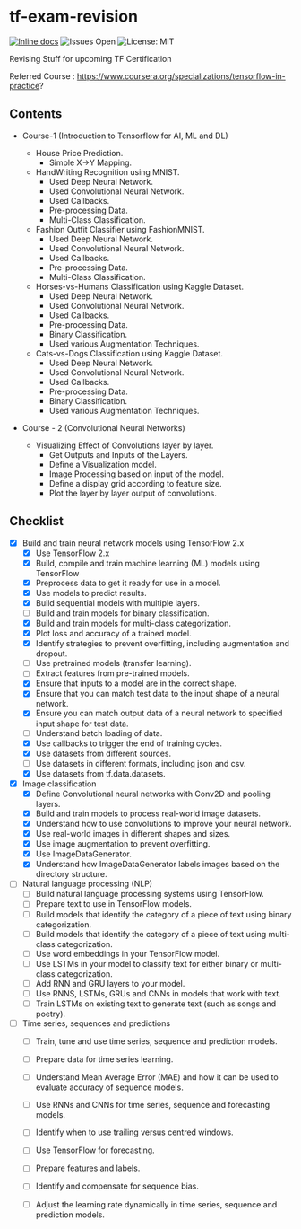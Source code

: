 # tf-exam-revision
[![Inline docs](http://inch-ci.org/github/kairavkkp/tf-exam-revision.svg?branch=master)](http://inch-ci.org/github/kairav/tf-exam-revision)
![Issues Open](https://img.shields.io/github/issues/kairavkkp/tf-exam-revision)
![License: MIT](https://img.shields.io/badge/License-MIT-blue.svg)

Revising Stuff for upcoming TF Certification

Referred Course : https://www.coursera.org/specializations/tensorflow-in-practice?

## Contents
- Course-1 (Introduction to Tensorflow for AI, ML and DL)
    - House Price Prediction.
        - Simple X->Y Mapping.
    - HandWriting Recognition using MNIST.
        - Used Deep Neural Network.
        - Used Convolutional Neural Network.
        - Used Callbacks.
        - Pre-processing Data.
        - Multi-Class Classification.
    - Fashion Outfit Classifier using FashionMNIST.
        - Used Deep Neural Network.
        - Used Convolutional Neural Network.
        - Used Callbacks.
        - Pre-processing Data.
        - Multi-Class Classification.
    - Horses-vs-Humans Classification using Kaggle Dataset.
        - Used Deep Neural Network.
        - Used Convolutional Neural Network.
        - Used Callbacks.
        - Pre-processing Data.
        - Binary Classification.
        - Used various Augmentation Techniques.
    - Cats-vs-Dogs Classification using Kaggle Dataset.
        - Used Deep Neural Network.
        - Used Convolutional Neural Network.
        - Used Callbacks.
        - Pre-processing Data.
        - Binary Classification.
        - Used various Augmentation Techniques.

- Course - 2 (Convolutional Neural Networks)
    - Visualizing Effect of Convolutions layer by layer.
        - Get Outputs and Inputs of the Layers.
        - Define a Visualization model.
        - Image Processing based on input of the model.
        - Define a display grid according to feature size.
        - Plot the layer by layer output of convolutions.

## Checklist

- [x] Build and train neural network models using TensorFlow 2.x
    - [x]  Use TensorFlow 2.x
    - [x]  Build, compile and train machine learning (ML) models using TensorFlow
    - [x] Preprocess data to get it ready for use in a model.
    - [x] Use models to predict results.
    - [x] Build sequential models with multiple layers.
    - [ ] Build and train models for binary classification.
    - [x] Build and train models for multi-class categorization.
    - [x] Plot loss and accuracy of a trained model.
    - [x] Identify strategies to prevent overfitting, including augmentation and dropout.
    - [ ] Use pretrained models (transfer learning).
    - [ ] Extract features from pre-trained models.
    - [x] Ensure that inputs to a model are in the correct shape.
    - [x] Ensure that you can match test data to the input shape of a neural network.
    - [x] Ensure you can match output data of a neural network to specified input shape for test data.
    - [ ] Understand batch loading of data.
    - [x] Use callbacks to trigger the end of training cycles.
    - [x] Use datasets from different sources.
    - [ ] Use datasets in different formats, including json and csv.
    - [x] Use datasets from tf.data.datasets.
- [x] Image classification
    - [x] Define Convolutional neural networks with Conv2D and pooling layers.
    - [x] Build and train models to process real-world image datasets.
    - [x] Understand how to use convolutions to improve your neural network.
    - [x] Use real-world images in different shapes and sizes.
    - [x] Use image augmentation to prevent overfitting.
    - [x] Use ImageDataGenerator.
    - [x] Understand how ImageDataGenerator labels images based on the directory structure.
- [ ] Natural language processing (NLP)
    - [ ] Build natural language processing systems using TensorFlow.
    - [ ] Prepare text to use in TensorFlow models.
    - [ ] Build models that identify the category of a piece of text using binary categorization.
    - [ ] Build models that identify the category of a piece of text using multi-class categorization.
    - [ ] Use word embeddings in your TensorFlow model.
    - [ ] Use LSTMs in your model to classify text for either binary or multi-class categorization.
    - [ ] Add RNN and GRU layers to your model.
    - [ ] Use RNNS, LSTMs, GRUs and CNNs in models that work with text.
    - [ ] Train LSTMs on existing text to generate text (such as songs and poetry).
- [ ] Time series, sequences and predictions
    - [ ] Train, tune and use time series, sequence and prediction models.
    - [ ] Prepare data for time series learning.
    - [ ] Understand Mean Average Error (MAE) and how it can be used to evaluate accuracy of sequence models.
    - [ ] Use RNNs and CNNs for time series, sequence and forecasting models.
    - [ ] Identify when to use trailing versus centred windows.
    - [ ] Use TensorFlow for forecasting.
    - [ ] Prepare features and labels.
    - [ ] Identify and compensate for sequence bias.
    - [ ] Adjust the learning rate dynamically in time series, sequence and prediction models.

 



















